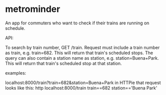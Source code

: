 # metrominder
An app for commuters who want to check if their trains are running on schedule.


API:

To search by train number, GET /train.
Request must include a train number as train, e.g. train=682. This will return that train's scheduled stops.
The query can also contain a station name as station, e.g. station=Buena+Park. This will return that train's scheduled stop at that station.

examples:

localhost:8000/train?train=682&station=Buena+Park
in HTTPie that request looks like this:
http localhost:8000/train train==682 station=='Buena Park'
